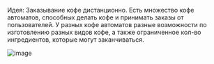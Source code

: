 Идея: 
Заказывание кофе дистанционно. Есть множество кофе автоматов, способных делать кофе и принимать заказы от пользователей.
У разных кофе автоматов разные возможности по изготовлению разных видов кофе, а также ограниченное кол-во ингредиентов, которые могут заканчиваться.

![image](https://github.com/FastCoffeePoint/.github/assets/48281472/3cab3f52-fcfa-4a4b-9cf6-c21a3d629b5e)

